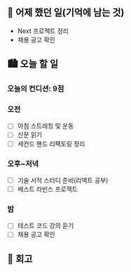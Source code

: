 ## 🌃 어제 했던 일(기억에 남는 것)

- Next 프로젝트 정리
- 채용 공고 확인

## 🏙️ 오늘 할 일

### 오늘의 컨디션: 9점

### 오전

- [ ] 아침 스트레칭 및 운동
- [ ] 신문 읽기
- [ ] 세컨드 핸드 리팩토링 정리

### 오후~저녁

- [ ] 기술 서적 스터디 준비(리액트 공부)
- [ ] 베스트 라빈스 프로젝트

### 밤

- [ ] 테스트 코드 강의 듣기
- [ ] 채용 공고 확인

## 🌆 회고
